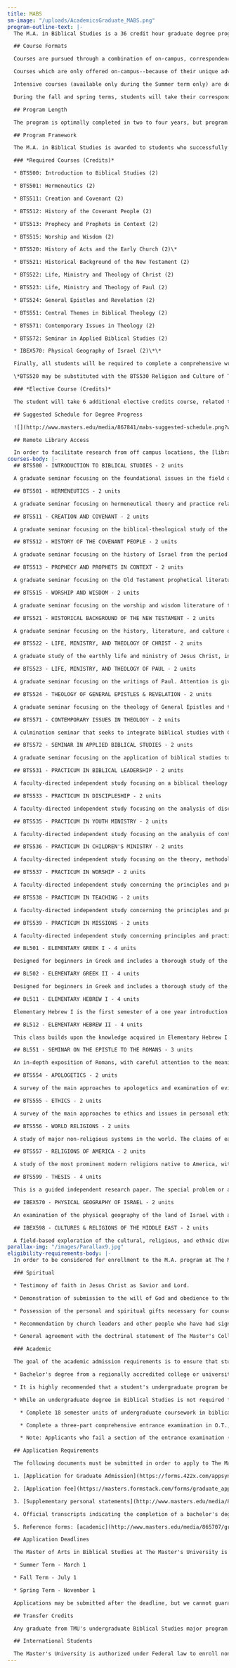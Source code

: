 ```yaml
---
title: MABS
sm-image: "/uploads/AcademicsGraduate_MABS.png"
program-outline-text: |-
  The M.A. in Biblical Studies is a 36 credit hour graduate degree program, designed to allow students to pursue in-depth training in Biblical Studies.

  ## Course Formats

  Courses are pursued through a combination of on-campus, correspondence, and travel-study courses. The program is designed to give students maximum flexibility in progressing through the degree while also strategically offering instruction in the format best suited for effective educational training. With these available formats, the entire degree may be earned without relocating to Southern California.

  Courses which are only offered on-campus--because of their unique advantage in a traditional classroom setting--are pursued through our intensive courses (courses which meet intensively for 1 week on campus in July and from a distance the rest of the term--formerly known as our "Summer Intensive Program"). Twenty four (24) units must be completed on campus. The remaining 12 units are completed by correspondence or travel-study format.

  Intensive courses (available only during the Summer term only) are designed to serve those in various parts of the world who are entrenched in their current ministries and without the ability to relocate to Southern California. These summer term courses extend from May to August, but intensive lectures and classroom dialogue are conducted in a single week period always scheduled during the last two weeks of July. Preparatory and follow-up studies surround the intensive week. Students are encouraged to take four courses each summer (which include two weeks of intensive class meetings) in order to complete the on-campus requirement in 2 1/2 years.

  During the fall and spring terms, students will take their correspondence courses or travel-study courses.

  ## Program Length

  The program is optimally completed in two to four years, but program length may depend on the student's own schedule and external commitments. Typically, students complete their course work in a three to four year period. The degree \*must \*be completed within six years of enrollment.

  ## Program Framework

  The M.A. in Biblical Studies is awarded to students who successfully fulfill the requirements of the following courses.

  ### *Required Courses (Credits)*

  * BTS500: Introduction to Biblical Studies (2)

  * BTS501: Hermeneutics (2)

  * BTS511: Creation and Covenant (2)

  * BTS512: History of the Covenant People (2)

  * BTS513: Prophecy and Prophets in Context (2)

  * BTS515: Worship and Wisdom (2)

  * BTS520: History of Acts and the Early Church (2)\*

  * BTS521: Historical Background of the New Testament (2)

  * BTS522: Life, Ministry and Theology of Christ (2)

  * BTS523: Life, Ministry and Theology of Paul (2)

  * BTS524: General Epistles and Revelation (2)

  * BTS551: Central Themes in Biblical Theology (2)

  * BTS571: Contemporary Issues in Theology (2)

  * BTS572: Seminar in Applied Biblical Studies (2)

  * IBEX570: Physical Geography of Israel (2)\*\*

  Finally, all students will be required to complete a comprehensive written examination which will evaluate the student's depth of biblical and theological knowledge and mastery of MABS program learning outcomes.

  \*BTS520 may be substituted with the BTS530 Religion and Culture of Turkey and Greece correspondence course. \*\*IBEX570 may be substituted with the BTS510 Land of the Bible online course.

  ### *Elective Course (Credits)*

  The student will take 6 additional elective credits course, related to his specific research or ministry interests.

  ## Suggested Schedule for Degree Progress

  ![](http://www.masters.edu/media/867841/mabs-suggested-schedule.png?width=438.07339449541286&height=500)

  ## Remote Library Access

  In order to facilitate research from off campus locations, the [library](/library) provides remote access to many of The Master's College's online databases. This access allows the student to [search the available databases](/library) from any computer off campus that has an Internet connection. Currently, The Master's College has over 20 databases available with remote access. Students are welcome to [contact the library](/library) directly if they need help with their research needs.
courses-body: |-
  ## BTS500 - INTRODUCTION TO BIBLICAL STUDIES - 2 units

  A graduate seminar focusing on the foundational issues in the field of Biblical Studies. Seminar topics include inspiration, origin, authority, canonicity, transmission, and translation. Students will be exposed to the assumptions of critical scholarship related to the Bible and an evangelical response to those assumptions. Issues of special introduction to selected portions of the Old and New Testaments will be treated with particular attention to the conclusions of modern "higher criticism."

  ## BTS501 - HERMENEUTICS - 2 units

  A graduate seminar focusing on hermeneutical theory and practice related to the biblical text. Attention is given to the philosophical and literary foundations that describe relationship between author, text, and reader; the interpretive methodologies that are applied to various Scriptural genres; and the application of interpretive theory to specific passages of Scripture.

  ## BTS511 - CREATION AND COVENANT - 2 units

  A graduate seminar focusing on the biblical-theological study of the Pentateuch. Emphasis will be given to the foundational themes of creation and covenant as essential to biblical theology; the exploration of critical issues of authorship and composition, the discussion of interpretive options for crucial passages, and the formative influence of creation on the current public debate on origins and age of the earth.

  ## BTS512 - HISTORY OF THE COVENANT PEOPLE - 2 units

  A graduate seminar focusing on the history of Israel from the period of the patriarchs through the Babylonian exile. Emphasis will be given to placing the history of Israel against the backdrop of the ancient Near East, from the perspective that God used the nations surrounding Israel to accomplish His purposes for her and orchestrated world history around her. Further attention will be given to the historical method and historiography concerning ancient Israel. The current public debate on the status and legitimacy of modern Israel will also be considered.

  ## BTS513 - PROPHECY AND PROPHETS IN CONTEXT - 2 units

  A graduate seminar focusing on the Old Testament prophetical literature with attention given to historical backgrounds and context, internal message, theological themes, and issues of criticism.

  ## BTS515 - WORSHIP AND WISDOM - 2 units

  A graduate seminar focusing on the worship and wisdom literature of the Old Testament and its application to the contemporary church and the sanctification of every believer. Issues like the problem of pain, the value of worship, and the reason the wicked prosper will be addressed. The student will learn to seek answers to life in the true worship of God and in the wisdom of God provided in these books.

  ## BTS521 - HISTORICAL BACKGROUND OF THE NEW TESTAMENT - 2 units

  A graduate seminar focusing on the history, literature, and culture of the Inter-testamental period through the first century A.D.

  ## BTS522 - LIFE, MINISTRY, AND THEOLOGY OF CHRIST - 2 units

  A graduate study of the earthly life and ministry of Jesus Christ, including His role as Messiah and as Son of God. Special attention will be given to the Jewish historical and cultural background of His life, the implications of His true humanity, and the modern alternative theories about the facts and meaning of His life.

  ## BTS523 - LIFE, MINISTRY, AND THEOLOGY OF PAUL - 2 units

  A graduate seminar focusing on the writings of Paul. Attention is given to historical and cultural settings, messages, theological themes, and analysis of selected passages.

  ## BTS524 - THEOLOGY OF GENERAL EPISTLES & REVELATION - 2 units

  A graduate seminar focusing on the theology of General Epistles and the Revelation. Emphasis will be placed on critical issues relating to authorship, acceptance into the canon, historical settings, messages, theological themes, and interpretive problems. Special emphasis will be placed on the high priesthood of Jesus Christ as seen in Hebrews and the eschatology of 2 Peter 3 and the Book of Revelation.

  ## BTS571 - CONTEMPORARY ISSUES IN THEOLOGY - 2 units

  A culmination seminar that seeks to integrate biblical studies with Christian faith and ministry. Students will use an evangelical theological method to address contemporary trends and emphases in theology confronting the contemporary Christian church. Students will be exposed to a wide diversity of theological literature and perspectives within and beyond the evangelical spectrum.

  ## BTS572 - SEMINAR IN APPLIED BIBLICAL STUDIES - 2 units

  A graduate seminar focusing on the application of biblical studies to the life of the believer. Attention will be given to the priority of Christ-likeness, the process by which this occurs in the life of the believer, and the role of discipling towards this objective. The uniqueness of the biblical process of change will also be addressed.

  ## BTS531 - PRACTICUM IN BIBLICAL LEADERSHIP - 2 units

  A faculty-directed independent study focusing on a biblical theology and philosophy of leadership. Attention will be given to examples of leaders in the Bible and an examination of the concept of spiritual leadership. Students will be expected to articulate a philosophy of leadership and provide evidence of applying that philosophy in a specific facet of their own ministry.

  ## BTS533 - PRACTICUM IN DISCIPLESHIP - 2 units

  A faculty-directed independent study focusing on the analysis of discipleship models and the application of Scriptural principles in the discipleship process.

  ## BTS535 - PRACTICUM IN YOUTH MINISTRY - 2 units

  A faculty-directed independent study focusing on the analysis of contemporary youth culture and ministry. Emphasis will be given to finding biblical solutions to the needs and challenges of contemporary youth culture.

  ## BTS536 - PRACTICUM IN CHILDREN'S MINISTRY - 2 units

  A faculty-directed independent study focusing on the theory, methodology and practice of Biblically-based Christian education to children. Attention will be given to the preparation and teaching of Bible lessons that are age and culture appropriate; the recruitment, training and supervision of volunteer teachers; the development and administration of ministry programs; and the assessment of curricula. The student will be involved in a supervised and evaluated ministry project as part of the course.

  ## BTS537 - PRACTICUM IN WORSHIP - 2 units

  A faculty-directed independent study concerning the principles and practices of worship. Attention will be given to a biblical definition of worship, biblical paradigms of worship, styles of worship, leading in worship, hymnody and hymnology, and current issues in worship.

  ## BTS538 - PRACTICUM IN TEACHING - 2 units

  A faculty-directed independent study concerning the principles and practices of effective teaching. Emphasis will be placed on teaching technique, the learning process, and basic curricular design.

  ## BTS539 - PRACTICUM IN MISSIONS - 2 units

  A faculty-directed independent study concerning principles and practices of Biblically-based mission work. Emphasis will be placed on evaluating mission boards, the mission program of the local church, a survey of the biblical basis of missions, cross-cultural communication, mission strategy, the call and preparation of the missionary, and the role of sending organizations. Some consideration will also be given to one or more contemporary issues, such as urban ministries, student ministries, and creative access to closed countries.

  ## BL501 - ELEMENTARY GREEK I - 4 units

  Designed for beginners in Greek and includes a thorough study of the pronunciation and acquisition of a working vocabulary; exercises in translation from Greek to English as well as from English to Greek. Translation of selected passages of the Greek New Testament.

  ## BL502 - ELEMENTARY GREEK II - 4 units

  Designed for beginners in Greek and includes a thorough study of the pronunciation and acquisition of a working vocabulary; exercises in translation from Greek to English as well as from English to Greek. Translation of selected passages of the Greek New Testament.

  ## BL511 - ELEMENTARY HEBREW I - 4 units

  Elementary Hebrew I is the first semester of a one year introduction to Biblical Hebrew. Emphasis in the course is on accurate pronunciation, the recognition of noun and verb forms, the understanding of simple narrative syntax, vocabulary acquisition and translation of simple narrative texts.

  ## BL512 - ELEMENTARY HEBREW II - 4 units

  This class builds upon the knowledge acquired in Elementary Hebrew I and is offered as a D.S. for approved students. Please contact the Bible Office for more information.

  ## BL551 - SEMINAR ON THE EPISTLE TO THE ROMANS - 3 units

  An in-depth exposition of Romans, with careful attention to the meaning, implication, and application of the text.

  ## BTS554 - APOLOGETICS - 2 units

  A survey of the main approaches to apologetics and examination of evidences for the Christian faith from such fields as science, history, archaeology, and philosophy.

  ## BTS555 - ETHICS - 2 units

  A survey of the main approaches to ethics and issues in personal ethics, such as moral responsibility, decision making, honesty and conscience; and topics in special ethics such as war, abortion, euthanasia, genetic engineering, and church-state relations.

  ## BTS556 - WORLD RELIGIONS - 2 units

  A study of major non-religious systems in the world. The claims of each will be compared with the absolute Truth and adequacy of biblical faith.

  ## BTS557 - RELIGIONS OF AMERICA - 2 units

  A study of the most prominent modern religions native to America, with particular reference to their historical backgrounds and doctrinal positions.

  ## BTS599 - THESIS - 4 units

  This is a guided independent research paper. The special problem or area of investigation must be precisely stated in written form, pursued under faculty supervision, and approved by the chairman of the Biblical Studies Department. A fully documented research thesis of 100-120 pages in length is required for this course.

  ## IBEX570 - PHYSICAL GEOGRAPHY OF ISRAEL - 2 units

  An examination of the physical geography of the land of Israel with attention to regional structure, geology, and topography; with a view to the development of communication lines and settlement.

  ## IBEX598 - CULTURES & RELIGIONS OF THE MIDDLE EAST - 2 units

  A field-based exploration of the cultural, religious, and ethnic diversity of the land of Israel. Special attention is given to religious and cultural distinctives of the major ethnic communities and monotheistic religions of the region.
parallax-img: "/images/Parallax9.jpg"
eligibility-requirements-body: |-
  In order to be considered for enrollment to the M.A. program at The Master's University, the following eligibility requirements must be met by the applicant. The administration and faculty of the College reserve the right to withdraw the privilege of enrollment or to place a student on probation if, after enrollment, the student proves to be lacking in these qualifications.

  ### Spiritual

  * Testimony of faith in Jesus Christ as Savior and Lord.

  * Demonstration of submission to the will of God and obedience to the Word of God.

  * Possession of the personal and spiritual gifts necessary for counseling and discipleship (deacon/deaconness qualified).

  * Recommendation by church leaders and other people who have had significant contact with the applicant.

  * General agreement with the doctrinal statement of The Master's College.

  ### Academic

  The goal of the academic admission requirements is to ensure that students who enter the program are a theological match with the university's doctrinal position, and that they have the academic capability and prerequisite preparation to successfully complete and benefit from the coursework they will be required to take.

  * Bachelor's degree from a regionally accredited college or university (official transcript required). The prospective student must have a cumulative grade point average of 3.0 or above on a 4.0 scale for all undergraduate work. The student will be expected to maintain a 3.0 average in the M.A. program, with no grade less than a C.

  * It is highly recommended that a student's undergraduate program be strong in a liberal arts emphasis, including courses in literature, history, and philosophy.

  * While an undergraduate degree in Biblical Studies is not required for entrance into this program, applicants will still be required to demonstrate a threshold level of biblical and theological knowledge in order to be admitted to the program. This requirement can be satisfied by either of the following:

    * Complete 18 semester units of undergraduate coursework in biblical studies with a GPA of at least 3.0 that includes at least 6 units of New Testament (N.T.), 6 units of Old Testament (O.T.), and 6 units of Christian Theology.

    * Complete a three-part comprehensive entrance examination in O.T., N.T., and Christian Theology to certify a level of theological knowledge necessary for graduate study. There is a $30 fee for the entrance exam.

    * Note: Applicants who fail a section of the entrance examination (N.T., O.T., or Christian Theology) may choose to retake that section of the exam or complete 6 units of undergraduate coursework with a minimum GPA of at least 3.0 in that subject area in order to be admitted to the program.

  ## Application Requirements

  The following documents must be submitted in order to apply to The Master's University:

  1. [Application for Graduate Admission](https://forms.422x.com/appsynthesis/applicationdata/includes/authentication/logon/logon_start.asp?PID=MastersGrad&AID=207350&EXT=1&EXTID=&REFERER=) (Online)

  2. [Application fee](https://masters.formstack.com/forms/graduate_application_fee_credit_card_processing) ($50)

  3. [Supplementary personal statements](http://www.masters.edu/media/865705/grad-supplemental-personal-statements-form.pdf)

  4. Official transcripts indicating the completion of a bachelor's degree from a regionally accredited college or university

  5. Reference forms: [academic](http://www.masters.edu/media/865707/grad-academic-reference-form.pdf), [pastoral](http://www.masters.edu/media/865706/grad-pastor-reference-update-form.pdf) (or other lay-leader), and [personal](http://www.masters.edu/media/865708/grad-personal-reference-form.pdf) (forms provided with application)

  ## Application Deadlines

  The Master of Arts in Biblical Studies at The Master's University is a three term program. The core courses are offered on the campus of The Master's College each summer during the last two full weeks of July. Twenty four (24) units must be completed on campus. The remaining 12 units are completed by correspondence or travel-study format. The application deadlines are:

  * Summer Term - March 1

  * Fall Term - July 1

  * Spring Term - November 1

  Applications may be submitted after the deadline, but we cannot guarantee that they will be given equal consideration with those submitted on time.

  ## Transfer Credits

  Any graduate from TMU's undergraduate Biblical Studies major program who has earned at least 36 credits of Bible will be allowed a maximum of six (6) credits of advanced standing in the program. A student transferring from another graduate program will be allowed credit for a maximum of six (6) credits for courses that correspond to those offered in the MABS program. Decisions regarding advanced standing and transfer credits are only determined through the transcript review step of the application process by the faculty chair of the MABS program in consultation with the Registrar.

  ## International Students

  The Master's University is authorized under Federal law to enroll nonimmigrant alien students. Students from abroad are welcome, provided they meet the admission requirements of the College. For applicants, for whom English is a second language, a minimum score of 100 is required on the TOEFL exam in order to be considered for admission. While all classroom instruction is conducted in English, the administration, faculty and staff attempt to be sensitive to the needs of our international students. As foreign students' legal needs are different from those of U.S. citizens, there are additional requirements. Foreign students are urged to contact the [Office of International Student Advancement](mailto:iso@masters.edu "Office of International Student Advancement") to obtain the appropriate information.
---
```


